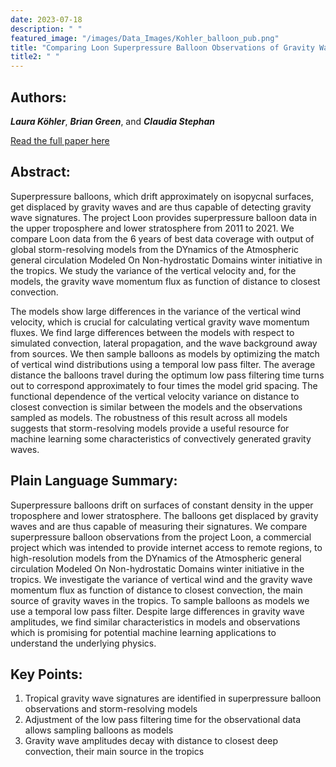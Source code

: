 ```yaml
---
date: 2023-07-18
description: " "
featured_image: "/images/Data_Images/Kohler_balloon_pub.png"
title: "Comparing Loon Superpressure Balloon Observations of Gravity Waves in the Tropics With Global Storm-Resolving Models"
title2: " "
---
```

## Authors:
***Laura Köhler***, ***Brian Green***, and ***Claudia Stephan***

[Read the full paper here](https://doi.org/10.1029/2023JD038549)
## Abstract:
Superpressure balloons, which drift approximately on isopycnal surfaces, get displaced by gravity waves and are thus capable of detecting gravity wave signatures. The project Loon provides superpressure balloon data in the upper troposphere and lower stratosphere from 2011 to 2021. We compare Loon data from the 6 years of best data coverage with output of global storm-resolving models from the DYnamics of the Atmospheric general circulation Modeled On Non-hydrostatic Domains winter initiative in the tropics. We study the variance of the vertical velocity and, for the models, the gravity wave momentum flux as function of distance to closest convection.
<!--more-->
The models show large differences in the variance of the vertical wind velocity, which is crucial for calculating vertical gravity wave momentum fluxes. We find large differences between the models with respect to simulated convection, lateral propagation, and the wave background away from sources. We then sample balloons as models by optimizing the match of vertical wind distributions using a temporal low pass filter. The average distance the balloons travel during the optimum low pass filtering time turns out to correspond approximately to four times the model grid spacing. The functional dependence of the vertical velocity variance on distance to closest convection is similar between the models and the observations sampled as models. The robustness of this result across all models suggests that storm-resolving models provide a useful resource for machine learning some characteristics of convectively generated gravity waves.

## Plain Language Summary:
Superpressure balloons drift on surfaces of constant density in the upper troposphere and lower stratosphere. The balloons get displaced by gravity waves and are thus capable of measuring their signatures. We compare superpressure balloon observations from the project Loon, a commercial project which was intended to provide internet access to remote regions, to high-resolution models from the DYnamics of the Atmospheric general circulation Modeled On Non-hydrostatic Domains winter initiative in the tropics. We investigate the variance of vertical wind and the gravity wave momentum flux as function of distance to closest convection, the main source of gravity waves in the tropics. To sample balloons as models we use a temporal low pass filter. Despite large differences in gravity wave amplitudes, we find similar characteristics in models and observations which is promising for potential machine learning applications to understand the underlying physics.

## Key Points:
1. Tropical gravity wave signatures are identified in superpressure balloon observations and storm-resolving models
2. Adjustment of the low pass filtering time for the observational data allows sampling balloons as models
3. Gravity wave amplitudes decay with distance to closest deep convection, their main source in the tropics